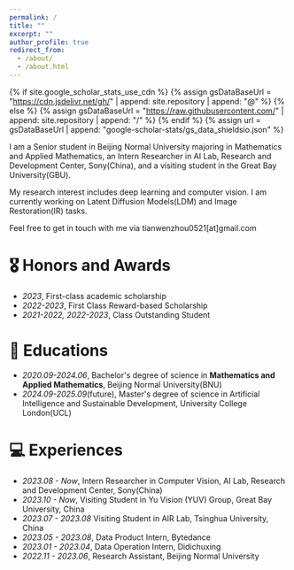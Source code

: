 ```yaml
---
permalink: /
title: ""
excerpt: ""
author_profile: true
redirect_from: 
  - /about/
  - /about.html
---
```


{% if site.google_scholar_stats_use_cdn %}
{% assign gsDataBaseUrl = "https://cdn.jsdelivr.net/gh/" | append: site.repository | append: "@" %}
{% else %}
{% assign gsDataBaseUrl = "https://raw.githubusercontent.com/" | append: site.repository | append: "/" %}
{% endif %}
{% assign url = gsDataBaseUrl | append: "google-scholar-stats/gs_data_shieldsio.json" %}

<span class='anchor' id='about-me'></span>

I am a Senior student in Beijing Normal University majoring in Mathematics and Applied Mathematics, an Intern Researcher in AI Lab, Research and Development Center, Sony(China), and a visiting student in the Great Bay University(GBU). 

My research interest includes deep learning and computer vision. I am currently working on Latent Diffusion Models(LDM) and Image Restoration(IR) tasks.

Feel free to get in touch with me via tianwenzhou0521[at]gmail.com



# 🎖 Honors and Awards
- *2023*, First-class academic scholarship 
- *2022-2023*, First Class Reward-based Scholarship
- *2021-2022, 2022-2023*, Class Outstanding Student



# 📖 Educations
- *2020.09-2024.06*, Bachelor's degree of science in **Mathematics and Applied Mathematics**, Beijing Normal University(BNU)
- *2024.09-2025.09*(future), Master's degree of science in Artificial Intelligence and Sustainable Development, University College London(UCL)


# 💻 Experiences
- *2023.08 - Now*, Intern Researcher in Computer Vision, AI Lab, Research and Development Center, Sony(China)
- *2023.10 - Now*, Visiting Student in Yu Vision (YUV) Group, Great Bay University, China
- *2023.07 - 2023.08* Visiting Student in AIR Lab, Tsinghua University, China 
- *2023.05 - 2023.08*, Data Product Intern, Bytedance
- *2023.01 - 2023.04*, Data Operation Intern, Didichuxing
- *2022.11 - 2023.06*, Research Assistant, Beijing Normal University
